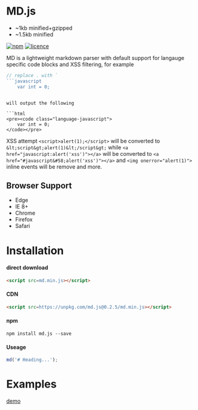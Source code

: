 # MD.js 

- ~1kb minified+gzipped
- ~1.5kb minified

[![npm](https://img.shields.io/npm/v/md.js.svg?style=flat)](https://www.npmjs.com/package/md.js) [![licence](https://img.shields.io/badge/licence-MIT-blue.svg?style=flat)](https://github.com/thysultan/md.js/blob/master/LICENSE.md)

MD is a lightweight markdown parser with default support for langauge specific code blocks and XSS filtering, for example

```javascript
// replace . with `
```javascript
	var int = 0;
```
```

will output the following

```html
<pre><code class="language-javascript">
	var int = 0;
</code></pre>
```

XSS attempt `<script>alert(1);</script>` will be converted to `&lt;script&gt;alert(1)&lt;/script&gt;`
while `<a href="javascript:alert('xss')"></a>` will be converted to `<a href="#javascript&#58;alert('xss')"></a>`
and `<img onerror="alert(1)">` inline events will be remove and more.

## Browser Support

* Edge
* IE 8+
* Chrome
* Firefox
* Safari

# Installation

#### direct download

```html
<script src=md.min.js></script>
```

#### CDN

```html
<script src=https://unpkg.com/md.js@0.2.5/md.min.js></script>
```

#### npm

```
npm install md.js --save
```

#### Useage

```javascript
md('# Heading...');
```

# Examples

[demo](https://rawgit.com/thysultan/md.js/master/examples/index.html)